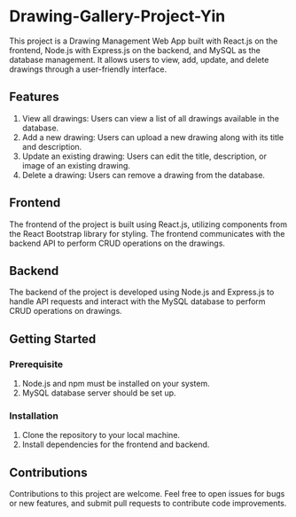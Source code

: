 # Drawing-Gallery-Project-Yin
This project is a Drawing Management Web App built with React.js on the frontend, Node.js with Express.js on the backend, and MySQL as the database management. It allows users to view, add, update, and delete drawings through a user-friendly interface.

## Features
1. View all drawings: Users can view a list of all drawings available in the database.
2. Add a new drawing: Users can upload a new drawing along with its title and description.
3. Update an existing drawing: Users can edit the title, description, or image of an existing drawing.
4. Delete a drawing: Users can remove a drawing from the database.

## Frontend
The frontend of the project is built using React.js, utilizing components from the React Bootstrap library for styling. The frontend communicates with the backend API to perform CRUD operations on the drawings.

## Backend
The backend of the project is developed using Node.js and Express.js to handle API requests and interact with the MySQL database to perform CRUD operations on drawings.

## Getting Started

### Prerequisite
1. Node.js and npm must be installed on your system.
2. MySQL database server should be set up.

### Installation
1. Clone the repository to your local machine.
2. Install dependencies for the frontend and backend.

## Contributions
Contributions to this project are welcome. Feel free to open issues for bugs or new features, and submit pull requests to contribute code improvements.
